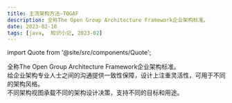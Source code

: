```yaml
---
title: 主流架构方法-TOGAF
description: 全称The Open Group Architecture Framework企业架构标准。  
date: 2023-02-10
tags: [java,  知识小记, 2023-02]
---
```


import Quote from '@site/src/components/Quote';

> <Quote></Quote>

全称The Open Group Architecture Framework企业架构标准。  
给企业架构专业人士之间的沟通提供一致性保障，设计上注重灵活性，可用于不同的架构风格。  
不同架构视图承载不同的架构设计决策，支持不同的目标和用途。
